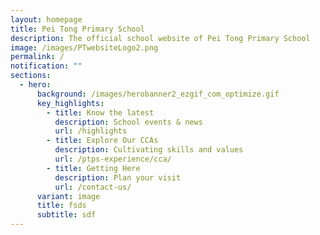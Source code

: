 ```yaml
---
layout: homepage
title: Pei Tong Primary School
description: The official school website of Pei Tong Primary School
image: /images/PTwebsiteLogo2.png
permalink: /
notification: ""
sections:
  - hero:
      background: /images/herobanner2_ezgif_com_optimize.gif
      key_highlights:
        - title: Know the latest
          description: School events & news
          url: /highlights
        - title: Explore Our CCAs
          description: Cultivating skills and values
          url: /ptps-experience/cca/
        - title: Getting Here
          description: Plan your visit
          url: /contact-us/
      variant: image
      title: fsds
      subtitle: sdf
---
```

